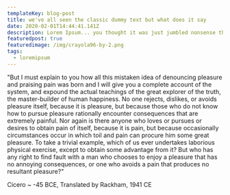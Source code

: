 ```yaml
---
templateKey: blog-post
title: we've all seen the classic dummy text but what does it say
date: 2020-02-01T14:44:41.141Z
description: Lorem Ipsum... you thought it was just jumbled nonsense that looks like a spellbook, right?
featuredpost: true
featuredimage: /img/crayola96-by-2.png
tags:
  - loremipsum
---
```

"But I must explain to you how all this mistaken idea of denouncing pleasure and praising pain was born and I will give you a complete account of the system, and expound the actual teachings of the great explorer of the truth, the master-builder of human happiness. No one rejects, dislikes, or avoids pleasure itself, because it is pleasure, but because those who do not know how to pursue pleasure rationally encounter consequences that are extremely painful. Nor again is there anyone who loves or pursues or desires to obtain pain of itself, because it is pain, but because occasionally circumstances occur in which toil and pain can procure him some great pleasure. To take a trivial example, which of us ever undertakes laborious physical exercise, except to obtain some advantage from it? But who has any right to find fault with a man who chooses to enjoy a pleasure that has no annoying consequences, or one who avoids a pain that produces no resultant pleasure?"

Cicero ~ -45 BCE, Translated by Rackham, 1941 CE